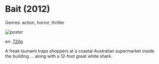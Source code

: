 # Bait (2012)

Genres: action, horror, thriller

![poster](http://image.tmdb.org/t/p/w500/e2OIr4y90ZZjIRWQ0XBOVzpBn4x.jpg)

en:
  [720p](magnet:?xt=urn:btih:d7ea288b7ef93652b655291702e0ac7abcc71e62&dn=Bait+(2012)&tr=udp%3A%2F%2Ftracker.yify-torrents.com%2Fannounce&tr=udp%3A%2F%2Fopen.demonii.com%3A1337&tr=udp%3A%2F%2Fexodus.desync.com%3A6969&tr=udp%3A%2F%2Ftracker.istole.it%3A80&tr=udp%3A%2F%2Ftracker.publicbt.com%3A80&tr=udp%3A%2F%2Ftracker.openbittorrent.com%3A80&tr=udp%3A%2F%2Ftracker.leechers-paradise.org%3A6969&tr=udp%3A%2F%2F9.rarbg.com%3A2710&tr=udp%3A%2F%2Fp4p.arenabg.ch%3A1337&tr=udp%3A%2F%2Fp4p.arenabg.com%3A1337&tr=udp%3A%2F%2Ftracker.coppersurfer.tk%3A6969)
  


A freak tsunami traps shoppers at a coastal Australian supermarket inside the building ... along with a 12-foot great white shark.